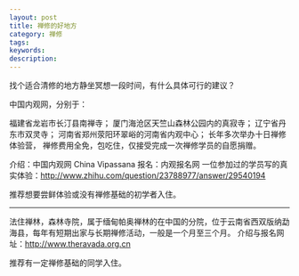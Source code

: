 ```yaml
---
layout: post
title: 禅修的好地方
category: 禅修
tags: 
keywords: 
description: 
---
```




找个适合清修的地方静坐冥想一段时间，有什么具体可行的建议？

中国内观网，分别于：

福建省龙岩市长汀县南禅寺；
厦门海沧区天竺山森林公园内的真寂寺；
辽宁省丹东市双灵寺；
河南省郑州荥阳环翠峪的河南省内观中心；
长年多次举办十日禅修体验营，
禅修费用全免，包吃住，仅接受完成一次禅修学员的自愿捐赠。

介绍：中国内观网 China Vipassana
报名：内观报名网
一位参加过的学员写的真实体验：http://www.zhihu.com/question/23788977/answer/29540194

推荐想要尝鲜体验或没有禅修基础的初学者入住。

-----------------------------------------

法住禅林，森林寺院，属于缅甸帕奥禅林的在中国的分院，位于云南省西双版纳勐海县，每年有短期出家与长期禅修活动，一般是一个月至三个月。
介绍与报名网址：http://www.theravada.org.cn

推荐有一定禅修基础的同学入住。

